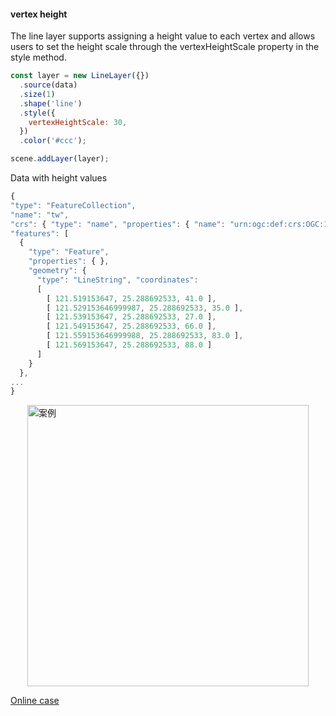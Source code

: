 #### vertex height

The line layer supports assigning a height value to each vertex and allows users to set the height scale through the vertexHeightScale property in the style method.

```javascript
const layer = new LineLayer({})
  .source(data)
  .size(1)
  .shape('line')
  .style({
    vertexHeightScale: 30,
  })
  .color('#ccc');

scene.addLayer(layer);
```

Data with height values

```javascript
{
"type": "FeatureCollection",
"name": "tw",
"crs": { "type": "name", "properties": { "name": "urn:ogc:def:crs:OGC:1.3:CRS84" } },
"features": [
  {
    "type": "Feature",
    "properties": { },
    "geometry": {
      "type": "LineString", "coordinates":
      [
        [ 121.519153647, 25.288692533, 41.0 ],
        [ 121.529153646999987, 25.288692533, 35.0 ],
        [ 121.539153647, 25.288692533, 27.0 ],
        [ 121.549153647, 25.288692533, 66.0 ],
        [ 121.559153646999988, 25.288692533, 83.0 ],
        [ 121.569153647, 25.288692533, 88.0 ]
      ]
    }
  },
...
}
```

<img width="450px" style="display: block;margin: 0 auto;" alt="案例" src='https://gw.alipayobjects.com/mdn/rms_816329/afts/img/A*8TXwR7XbeLIAAAAAAAAAAAAAARQnAQ'>

[Online case](/examples/line/isoline#height)
